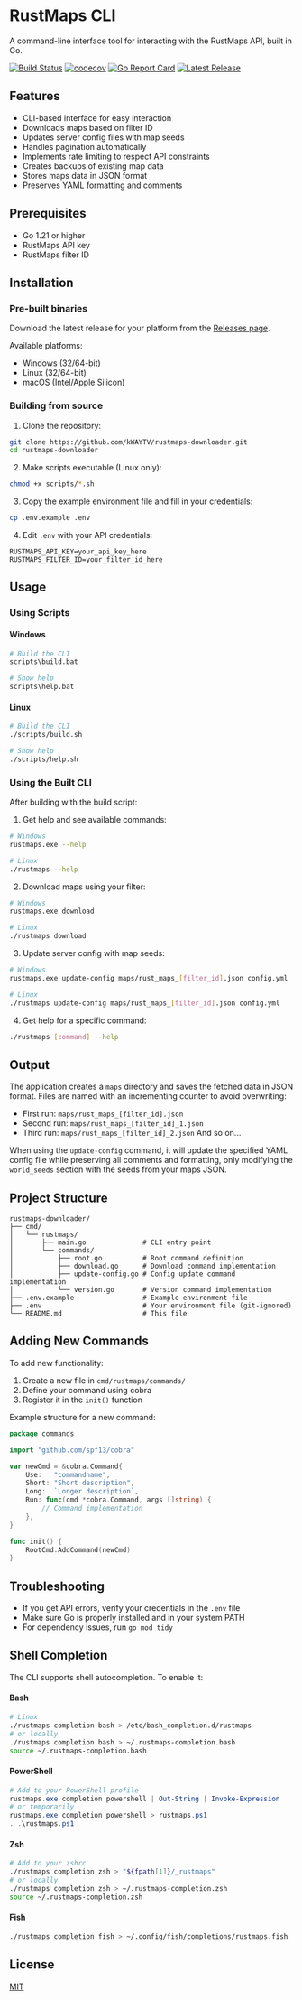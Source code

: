 # RustMaps CLI

A command-line interface tool for interacting with the RustMaps API, built in Go.

[![Build Status](https://github.com/kWAYTV/rustmaps-downloader/actions/workflows/build.yml/badge.svg)](https://github.com/kWAYTV/rustmaps-downloader/actions/workflows/build.yml)
[![codecov](https://codecov.io/gh/kWAYTV/rustmaps-downloader/branch/main/graph/badge.svg)](https://codecov.io/gh/kWAYTV/rustmaps-downloader)
[![Go Report Card](https://goreportcard.com/badge/github.com/kWAYTV/rustmaps-downloader)](https://goreportcard.com/report/github.com/kWAYTV/rustmaps-downloader)
[![Latest Release](https://img.shields.io/github/v/release/kWAYTV/rustmaps-downloader?include_prereleases)](https://github.com/kWAYTV/rustmaps-downloader/releases/latest)

## Features

- CLI-based interface for easy interaction
- Downloads maps based on filter ID
- Updates server config files with map seeds
- Handles pagination automatically
- Implements rate limiting to respect API constraints
- Creates backups of existing map data
- Stores maps data in JSON format
- Preserves YAML formatting and comments

## Prerequisites

- Go 1.21 or higher
- RustMaps API key
- RustMaps filter ID

## Installation

### Pre-built binaries

Download the latest release for your platform from the [Releases page](https://github.com/kWAYTV/rustmaps-downloader/releases).

Available platforms:

- Windows (32/64-bit)
- Linux (32/64-bit)
- macOS (Intel/Apple Silicon)

### Building from source

1. Clone the repository:

```bash
git clone https://github.com/kWAYTV/rustmaps-downloader.git
cd rustmaps-downloader
```

2. Make scripts executable (Linux only):

```bash
chmod +x scripts/*.sh
```

3. Copy the example environment file and fill in your credentials:

```bash
cp .env.example .env
```

4. Edit `.env` with your API credentials:

```plaintext
RUSTMAPS_API_KEY=your_api_key_here
RUSTMAPS_FILTER_ID=your_filter_id_here
```

## Usage

### Using Scripts

#### Windows

```bash
# Build the CLI
scripts\build.bat

# Show help
scripts\help.bat
```

#### Linux

```bash
# Build the CLI
./scripts/build.sh

# Show help
./scripts/help.sh
```

### Using the Built CLI

After building with the build script:

1. Get help and see available commands:

```bash
# Windows
rustmaps.exe --help

# Linux
./rustmaps --help
```

2. Download maps using your filter:

```bash
# Windows
rustmaps.exe download

# Linux
./rustmaps download
```

3. Update server config with map seeds:

```bash
# Windows
rustmaps.exe update-config maps/rust_maps_[filter_id].json config.yml

# Linux
./rustmaps update-config maps/rust_maps_[filter_id].json config.yml
```

4. Get help for a specific command:

```bash
./rustmaps [command] --help
```

## Output

The application creates a `maps` directory and saves the fetched data in JSON format. Files are named with an incrementing counter to avoid overwriting:

- First run: `maps/rust_maps_[filter_id].json`
- Second run: `maps/rust_maps_[filter_id]_1.json`
- Third run: `maps/rust_maps_[filter_id]_2.json`
  And so on...

When using the `update-config` command, it will update the specified YAML config file while preserving all comments and formatting, only modifying the `world_seeds` section with the seeds from your maps JSON.

## Project Structure

```
rustmaps-downloader/
├── cmd/
│   └── rustmaps/
│       ├── main.go              # CLI entry point
│       └── commands/
│           ├── root.go          # Root command definition
│           ├── download.go      # Download command implementation
│           ├── update-config.go # Config update command implementation
│           └── version.go       # Version command implementation
├── .env.example                 # Example environment file
├── .env                         # Your environment file (git-ignored)
└── README.md                    # This file
```

## Adding New Commands

To add new functionality:

1. Create a new file in `cmd/rustmaps/commands/`
2. Define your command using cobra
3. Register it in the `init()` function

Example structure for a new command:

```go
package commands

import "github.com/spf13/cobra"

var newCmd = &cobra.Command{
    Use:   "commandname",
    Short: "Short description",
    Long:  `Longer description`,
    Run: func(cmd *cobra.Command, args []string) {
        // Command implementation
    },
}

func init() {
    RootCmd.AddCommand(newCmd)
}
```

## Troubleshooting

- If you get API errors, verify your credentials in the `.env` file
- Make sure Go is properly installed and in your system PATH
- For dependency issues, run `go mod tidy`

## Shell Completion

The CLI supports shell autocompletion. To enable it:

#### Bash

```bash
# Linux
./rustmaps completion bash > /etc/bash_completion.d/rustmaps
# or locally
./rustmaps completion bash > ~/.rustmaps-completion.bash
source ~/.rustmaps-completion.bash
```

#### PowerShell

```powershell
# Add to your PowerShell profile
rustmaps.exe completion powershell | Out-String | Invoke-Expression
# or temporarily
rustmaps.exe completion powershell > rustmaps.ps1
. .\rustmaps.ps1
```

#### Zsh

```bash
# Add to your zshrc
./rustmaps completion zsh > "${fpath[1]}/_rustmaps"
# or locally
./rustmaps completion zsh > ~/.rustmaps-completion.zsh
source ~/.rustmaps-completion.zsh
```

#### Fish

```bash
./rustmaps completion fish > ~/.config/fish/completions/rustmaps.fish
```

## License

[MIT](LICENSE)
